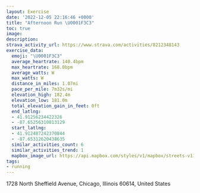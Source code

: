 ```yaml
---
layout: Exercise
date: '2022-12-05 22:16:46 +0000'
title: "Afternoon Run \U0001F3C3"
toc: true
image:
description:
strava_activity_url: https://www.strava.com/activities/8212348143
exercise_data:
  emoji: "\U0001F3C3"
  average_heartrate: 140.4bpm
  max_heartrate: 168.0bpm
  average_watts: W
  max_watts: W
  distance_in_miles: 1.07mi
  pace_per_mile: 7m32s/mi
  elevation_high: 182.4m
  elevation_low: 181.0m
  total_elevation_gain_in_feet: 0ft
  end_latlng:
  - 41.91256234422326
  - -87.65256310813129
  start_latlng:
  - 41.912487242370844
  - -87.65312620438635
  similar_activities_count: 6
  similar_activities_trend: 1
  mapbox_image_url: https://api.mapbox.com/styles/v1/mapbox/streets-v11/static/path-5+787af2-1.0(sky~Fvp~uOmGBgKHk%40%40_%40CECCQ%3FsCBk%40DQFCPAnB%3FbDIzOO),pin-s-s+e5b22e(-87.65212,41.91434),pin-s-f+89ae00(-87.65086,41.91382000000001)/auto/800x800?access_token=pk.eyJ1Ijoiam9zaGJlY2ttYW4iLCJhIjoiY205eWR2aDd1MWZ6djJrbXc4a3M0bWZleiJ9.XiG9OWkNcZk2QzjJbxLB4A
tags:
- running
---
```




1728 North Sheffield Avenue, Chicago, Illinois 60614, United States

